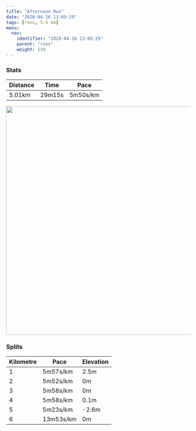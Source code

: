 ```yaml
---
title: "Afternoon Run"
date: "2020-04-16 13:09:29"
tags: [runs, 5-6 km]
menu:
  nav:
    identifier: "2020-04-16 13:09:29"
    parent: "runs"
    weight: 130
---
```


### Stats

| Distance | Time | Pace |
|----------|------|------|
|5.01km|29m15s|5m50s/km|

<img src='https://maps.googleapis.com/maps/api/staticmap?maptype=terrain&path=enc:wkjeIvcyLKEAEBSCA?OPs@Fu@F]d@e@R]`@[bA{AHIN]b@m@GYSm@a@w@ES?KV?L@Vd@Z`@f@bARp@Nr@LRB?dAiBFcBQwAK_@o@aAQMUK[?[PINc@bBAXJd@`AzAXn@Lb@P`@FDFEX_@f@_A@_AAk@OuAKYi@u@OMm@YYFQLIRMx@Sl@@N\z@NTRPR\DNFJRt@N\HHB?FE~@cBBYA_AMeAMc@u@gAe@_@OGOAOFONO`@Gh@Mb@CLBVN^Xd@l@n@N^^rABDH@FITe@^{@J]@OIgAQiAK]e@m@e@]UKM?[PKLK^In@KXATBLRb@t@hAXj@DTB`@L\HFHCh@}@JWNOF]As@Ei@]oBg@i@IGq@YMAOFSXK\Ih@Ml@@^T`@LLp@h@Xf@F\Fl@HRFB^g@d@}@DS?}@I_AMm@M_@]e@c@[_@QG@SNOFMN]tAC\Ld@X\Pb@j@f@Rf@Jv@JPFAdAoBD_@CmAUoAQa@]]KSWM[KO?YPOT]|AA^d@r@l@fAP`@Pv@NZFFHAZm@f@aA@E@kAWaBSm@g@m@GEs@YI@YLOZKr@M`@A^FPz@zA^f@N\F^HJDBHATMr@aABc@GqAO{@Sm@a@m@e@][KQ@[RKRObAK\@TZx@RZn@n@PTJ`AP^B?FCd@_A^k@AgAK}@Mo@Uo@]e@QKo@UQFOLMVITI`@K^AXBNPXb@t@f@p@JTTbALRBAHG`AeBBc@GeAOiAYq@a@m@y@]M?YPSZKp@Qj@EVEHECSHc@f@_@d@m@l@MNc@v@qAhBNrADNAZBl@b@xAVf@f@|AAK&key=AIzaSyBPVQ_iynBzLujdhfLzy8Z-5zczbktE55k&size=800x800&scale=2&markers=color:yellow|label:S|53.4702,-2.2638&markers=color:green|label:F|53.46995,-2.2642499999999965' width='625' />

### Splits

| Kilometre | Pace | Elevation |
|------|------|-----------|
|1|5m57s/km|2.5m|
|2|5m52s/km|0m|
|3|5m58s/km|0m|
|4|5m58s/km|0.1m|
|5|5m23s/km|-2.6m|
|6|13m53s/km|0m|
